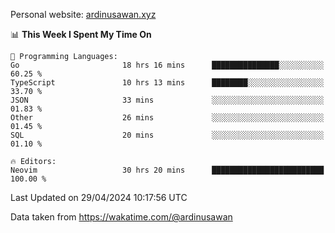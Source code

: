 Personal website: [ardinusawan.xyz](https://ardinusawan.xyz)

<!--START_SECTION:waka-->
📊 **This Week I Spent My Time On** 

```text
💬 Programming Languages: 
Go                       18 hrs 16 mins      ███████████████░░░░░░░░░░   60.25 % 
TypeScript               10 hrs 13 mins      ████████░░░░░░░░░░░░░░░░░   33.70 % 
JSON                     33 mins             ░░░░░░░░░░░░░░░░░░░░░░░░░   01.83 % 
Other                    26 mins             ░░░░░░░░░░░░░░░░░░░░░░░░░   01.45 % 
SQL                      20 mins             ░░░░░░░░░░░░░░░░░░░░░░░░░   01.10 % 

🔥 Editors: 
Neovim                   30 hrs 20 mins      █████████████████████████   100.00 % 
```


 Last Updated on 29/04/2024 10:17:56 UTC
<!--END_SECTION:waka-->
Data taken from https://wakatime.com/@ardinusawan
